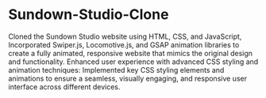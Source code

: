 # Sundown-Studio-Clone
Cloned the Sundown Studio website using HTML, CSS, and JavaScript, Incorporated Swiper.js, Locomotive.js, and GSAP animation libraries to create a fully animated, responsive website that mimics the original design and functionality.
Enhanced user experience with advanced CSS styling and animation techniques: Implemented key CSS styling elements and animations to ensure a seamless, visually engaging, and responsive user interface across different devices.
